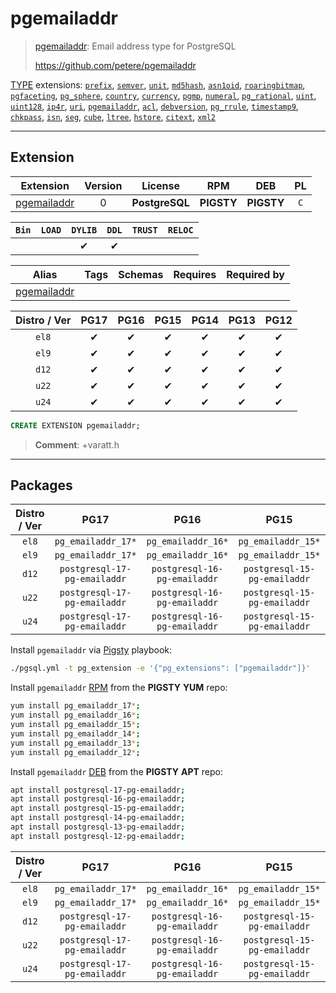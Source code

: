 # pgemailaddr


> [pgemailaddr](https://github.com/petere/pgemailaddr): Email address type for PostgreSQL
>
> https://github.com/petere/pgemailaddr





[TYPE](/type) extensions: [`prefix`](/prefix), [`semver`](/semver), [`unit`](/unit), [`md5hash`](/md5hash), [`asn1oid`](/asn1oid), [`roaringbitmap`](/roaringbitmap), [`pgfaceting`](/pgfaceting), [`pg_sphere`](/pg_sphere), [`country`](/country), [`currency`](/currency), [`pgmp`](/pgmp), [`numeral`](/numeral), [`pg_rational`](/pg_rational), [`uint`](/uint), [`uint128`](/uint128), [`ip4r`](/ip4r), [`uri`](/uri), [`pgemailaddr`](/pgemailaddr), [`acl`](/acl), [`debversion`](/debversion), [`pg_rrule`](/pg_rrule), [`timestamp9`](/timestamp9), [`chkpass`](/chkpass), [`isn`](/isn), [`seg`](/seg), [`cube`](/cube), [`ltree`](/ltree), [`hstore`](/hstore), [`citext`](/citext), [`xml2`](/xml2)


-------
## Extension


| Extension | Version | License | RPM | DEB | PL |
|-----------|:-------:|:-------:|:---:|:---:|:--:|
| [pgemailaddr](https://github.com/petere/pgemailaddr) | 0 | **<span class="tcblue">PostgreSQL</span>** | **<span class="tcwarn">PIGSTY</span>** | **<span class="tcwarn">PIGSTY</span>** | `C` |



| `Bin` | `LOAD` | `DYLIB` | `DDL` | `TRUST` | `RELOC` |
|:-----:|:------:|:-------:|:-----:|:-------:|:-------:|
|  |  | <span class="tcblue">✔</span> | <span class="tcblue">✔</span> |  |  |



| Alias | Tags | Schemas | Requires | Required by |
|-------|------|---------|----------|-------------|
| [pgemailaddr](/pgemailaddr) |  |  |  |  |



| Distro / Ver | PG17 | PG16 | PG15 | PG14 | PG13 | PG12 |
|:------------:|:----:|:----:|:----:|:----:|:----:|:----:|
| `el8` | <span class="tcblue">✔</span> | <span class="tcblue">✔</span> | <span class="tcblue">✔</span> | <span class="tcblue">✔</span> | <span class="tcblue">✔</span> | <span class="tcblue">✔</span> |
| `el9` | <span class="tcblue">✔</span> | <span class="tcblue">✔</span> | <span class="tcblue">✔</span> | <span class="tcblue">✔</span> | <span class="tcblue">✔</span> | <span class="tcblue">✔</span> |
| `d12` | <span class="tcblue">✔</span> | <span class="tcblue">✔</span> | <span class="tcblue">✔</span> | <span class="tcblue">✔</span> | <span class="tcblue">✔</span> | <span class="tcblue">✔</span> |
| `u22` | <span class="tcblue">✔</span> | <span class="tcblue">✔</span> | <span class="tcblue">✔</span> | <span class="tcblue">✔</span> | <span class="tcblue">✔</span> | <span class="tcblue">✔</span> |
| `u24` | <span class="tcblue">✔</span> | <span class="tcblue">✔</span> | <span class="tcblue">✔</span> | <span class="tcblue">✔</span> | <span class="tcblue">✔</span> | <span class="tcblue">✔</span> |





```sql
CREATE EXTENSION pgemailaddr;
```
> **Comment**: +varatt.h
-----------


## Packages


| Distro / Ver | PG17 | PG16 | PG15 | PG14 | PG13 | PG12 |
|:------------:|:----:|:----:|:----:|:----:|:----:|:----:|
| `el8` | `pg_emailaddr_17*` | `pg_emailaddr_16*` | `pg_emailaddr_15*` | `pg_emailaddr_14*` | `pg_emailaddr_13*` | `pg_emailaddr_12*` |
| `el9` | `pg_emailaddr_17*` | `pg_emailaddr_16*` | `pg_emailaddr_15*` | `pg_emailaddr_14*` | `pg_emailaddr_13*` | `pg_emailaddr_12*` |
| `d12` | `postgresql-17-pg-emailaddr` | `postgresql-16-pg-emailaddr` | `postgresql-15-pg-emailaddr` | `postgresql-14-pg-emailaddr` | `postgresql-13-pg-emailaddr` | `postgresql-12-pg-emailaddr` |
| `u22` | `postgresql-17-pg-emailaddr` | `postgresql-16-pg-emailaddr` | `postgresql-15-pg-emailaddr` | `postgresql-14-pg-emailaddr` | `postgresql-13-pg-emailaddr` | `postgresql-12-pg-emailaddr` |
| `u24` | `postgresql-17-pg-emailaddr` | `postgresql-16-pg-emailaddr` | `postgresql-15-pg-emailaddr` | `postgresql-14-pg-emailaddr` | `postgresql-13-pg-emailaddr` | `postgresql-12-pg-emailaddr` |



Install `pgemailaddr` via [Pigsty](https://pigsty.io/docs/pgext/usage/install/) playbook:

```bash
./pgsql.yml -t pg_extension -e '{"pg_extensions": ["pgemailaddr"]}'
```


Install `pgemailaddr` [RPM](/rpm) from the **<span class="tcwarn">PIGSTY</span>** **YUM** repo:

```bash
yum install pg_emailaddr_17*;
yum install pg_emailaddr_16*;
yum install pg_emailaddr_15*;
yum install pg_emailaddr_14*;
yum install pg_emailaddr_13*;
yum install pg_emailaddr_12*;
```


Install `pgemailaddr` [DEB](/deb) from the **<span class="tcwarn">PIGSTY</span>** **APT** repo:

```bash
apt install postgresql-17-pg-emailaddr;
apt install postgresql-16-pg-emailaddr;
apt install postgresql-15-pg-emailaddr;
apt install postgresql-14-pg-emailaddr;
apt install postgresql-13-pg-emailaddr;
apt install postgresql-12-pg-emailaddr;
```




| Distro / Ver | PG17 | PG16 | PG15 | PG14 | PG13 | PG12 |
|:------------:|:----:|:----:|:----:|:----:|:----:|:----:|
| `el8` | `pg_emailaddr_17*` | `pg_emailaddr_16*` | `pg_emailaddr_15*` | `pg_emailaddr_14*` | `pg_emailaddr_13*` | `pg_emailaddr_12*` |
| `el9` | `pg_emailaddr_17*` | `pg_emailaddr_16*` | `pg_emailaddr_15*` | `pg_emailaddr_14*` | `pg_emailaddr_13*` | `pg_emailaddr_12*` |
| `d12` | `postgresql-17-pg-emailaddr` | `postgresql-16-pg-emailaddr` | `postgresql-15-pg-emailaddr` | `postgresql-14-pg-emailaddr` | `postgresql-13-pg-emailaddr` | `postgresql-12-pg-emailaddr` |
| `u22` | `postgresql-17-pg-emailaddr` | `postgresql-16-pg-emailaddr` | `postgresql-15-pg-emailaddr` | `postgresql-14-pg-emailaddr` | `postgresql-13-pg-emailaddr` | `postgresql-12-pg-emailaddr` |
| `u24` | `postgresql-17-pg-emailaddr` | `postgresql-16-pg-emailaddr` | `postgresql-15-pg-emailaddr` | `postgresql-14-pg-emailaddr` | `postgresql-13-pg-emailaddr` | `postgresql-12-pg-emailaddr` |





